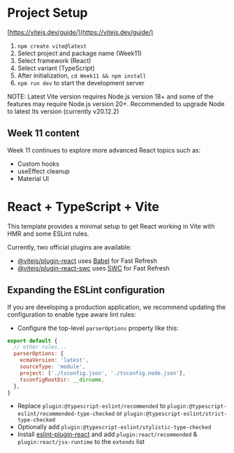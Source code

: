 # Project Setup

[https://vitejs.dev/guide/](https://vitejs.dev/guide/)

1. `npm create vite@latest`
2. Select project and package name (Week11)
3. Select framework (React)
4. Select variant (TypeScript)
5. After initialization, `cd Week11 && npm install`
6. `npm run dev` to start the development server

NOTE: Latest Vite version requires Node.js version 18+ and some of the features may require Node.js version 20+. Recommended to upgrade Node to latest lts version (currently v20.12.2)

## Week 11 content
Week 11 continues to explore more advanced React topics such as:
- Custom hooks
- useEffect cleanup
- Material UI


# React + TypeScript + Vite

This template provides a minimal setup to get React working in Vite with HMR and some ESLint rules.

Currently, two official plugins are available:

- [@vitejs/plugin-react](https://github.com/vitejs/vite-plugin-react/blob/main/packages/plugin-react/README.md) uses [Babel](https://babeljs.io/) for Fast Refresh
- [@vitejs/plugin-react-swc](https://github.com/vitejs/vite-plugin-react-swc) uses [SWC](https://swc.rs/) for Fast Refresh

## Expanding the ESLint configuration

If you are developing a production application, we recommend updating the configuration to enable type aware lint rules:

- Configure the top-level `parserOptions` property like this:

```js
export default {
  // other rules...
  parserOptions: {
    ecmaVersion: 'latest',
    sourceType: 'module',
    project: ['./tsconfig.json', './tsconfig.node.json'],
    tsconfigRootDir: __dirname,
  },
}
```

- Replace `plugin:@typescript-eslint/recommended` to `plugin:@typescript-eslint/recommended-type-checked` or `plugin:@typescript-eslint/strict-type-checked`
- Optionally add `plugin:@typescript-eslint/stylistic-type-checked`
- Install [eslint-plugin-react](https://github.com/jsx-eslint/eslint-plugin-react) and add `plugin:react/recommended` & `plugin:react/jsx-runtime` to the `extends` list


